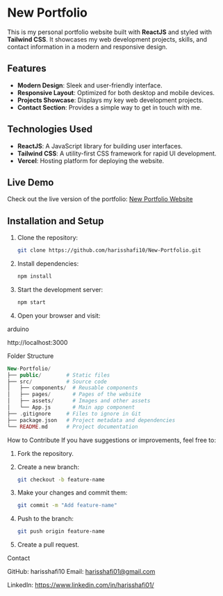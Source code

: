 # New Portfolio

This is my personal portfolio website built with **ReactJS** and styled with **Tailwind CSS**. It showcases my web development projects, skills, and contact information in a modern and responsive design.

## Features

- **Modern Design**: Sleek and user-friendly interface.
- **Responsive Layout**: Optimized for both desktop and mobile devices.
- **Projects Showcase**: Displays my key web development projects.
- **Contact Section**: Provides a simple way to get in touch with me.

## Technologies Used

- **ReactJS**: A JavaScript library for building user interfaces.
- **Tailwind CSS**: A utility-first CSS framework for rapid UI development.
- **Vercel**: Hosting platform for deploying the website.

## Live Demo

Check out the live version of the portfolio: [New Portfolio Website](https://your-deployed-link.com)

## Installation and Setup

1. Clone the repository:
   ```bash
   git clone https://github.com/harisshafi10/New-Portfolio.git
2. Install dependencies:

   ```bash 
   npm install

3. Start the development server:

   ```bash
   npm start
   
4. Open your browser and visit:

arduino 

http://localhost:3000

Folder Structure
```php
New-Portfolio/
├── public/        # Static files
├── src/           # Source code
│   ├── components/  # Reusable components
│   ├── pages/       # Pages of the website
│   ├── assets/      # Images and other assets
│   └── App.js       # Main app component
├── .gitignore     # Files to ignore in Git
├── package.json   # Project metadata and dependencies
└── README.md      # Project documentation
```
How to Contribute
If you have suggestions or improvements, feel free to:

1. Fork the repository.

2. Create a new branch:

   ```bash
   git checkout -b feature-name
3. Make your changes and commit them:

   ```bash
   git commit -m "Add feature-name"
4. Push to the branch:

   ```bash
   git push origin feature-name
5. Create a pull request.

Contact

GitHub: harisshafi10
Email: harisshafi01@gmail.com

LinkedIn: https://www.linkedin.com/in/harisshafi01/
